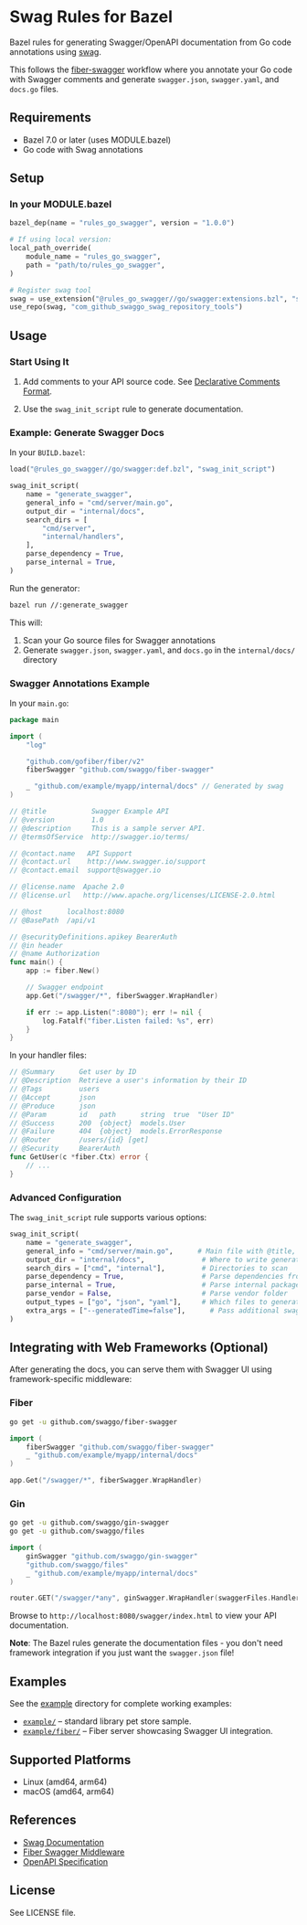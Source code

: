# Swag Rules for Bazel

Bazel rules for generating Swagger/OpenAPI documentation from Go code annotations using [swag](https://github.com/swaggo/swag).

This follows the [fiber-swagger](https://github.com/swaggo/fiber-swagger) workflow where you annotate your Go code with Swagger comments and generate `swagger.json`, `swagger.yaml`, and `docs.go` files.

## Requirements

- Bazel 7.0 or later (uses MODULE.bazel)
- Go code with Swag annotations

## Setup

### In your MODULE.bazel

```python
bazel_dep(name = "rules_go_swagger", version = "1.0.0")

# If using local version:
local_path_override(
    module_name = "rules_go_swagger",
    path = "path/to/rules_go_swagger",
)

# Register swag tool
swag = use_extension("@rules_go_swagger//go/swagger:extensions.bzl", "swag_extension")
use_repo(swag, "com_github_swaggo_swag_repository_tools")
```

## Usage

### Start Using It

1. Add comments to your API source code. See [Declarative Comments Format](https://github.com/swaggo/swag#declarative-comments-format).

2. Use the `swag_init_script` rule to generate documentation.

### Example: Generate Swagger Docs

In your `BUILD.bazel`:

```python
load("@rules_go_swagger//go/swagger:def.bzl", "swag_init_script")

swag_init_script(
    name = "generate_swagger",
    general_info = "cmd/server/main.go",
    output_dir = "internal/docs",
    search_dirs = [
        "cmd/server",
        "internal/handlers",
    ],
    parse_dependency = True,
    parse_internal = True,
)
```

Run the generator:

```bash
bazel run //:generate_swagger
```

This will:
1. Scan your Go source files for Swagger annotations
2. Generate `swagger.json`, `swagger.yaml`, and `docs.go` in the `internal/docs/` directory

### Swagger Annotations Example

In your `main.go`:

```go
package main

import (
	"log"

	"github.com/gofiber/fiber/v2"
	fiberSwagger "github.com/swaggo/fiber-swagger"

	_ "github.com/example/myapp/internal/docs" // Generated by swag
)

// @title           Swagger Example API
// @version         1.0
// @description     This is a sample server API.
// @termsOfService  http://swagger.io/terms/

// @contact.name   API Support
// @contact.url    http://www.swagger.io/support
// @contact.email  support@swagger.io

// @license.name  Apache 2.0
// @license.url   http://www.apache.org/licenses/LICENSE-2.0.html

// @host      localhost:8080
// @BasePath  /api/v1

// @securityDefinitions.apikey BearerAuth
// @in header
// @name Authorization
func main() {
	app := fiber.New()

	// Swagger endpoint
	app.Get("/swagger/*", fiberSwagger.WrapHandler)

	if err := app.Listen(":8080"); err != nil {
		log.Fatalf("fiber.Listen failed: %s", err)
	}
}
```

In your handler files:

```go
// @Summary      Get user by ID
// @Description  Retrieve a user's information by their ID
// @Tags         users
// @Accept       json
// @Produce      json
// @Param        id   path      string  true  "User ID"
// @Success      200  {object}  models.User
// @Failure      404  {object}  models.ErrorResponse
// @Router       /users/{id} [get]
// @Security     BearerAuth
func GetUser(c *fiber.Ctx) error {
    // ...
}
```

### Advanced Configuration

The `swag_init_script` rule supports various options:

```python
swag_init_script(
    name = "generate_swagger",
    general_info = "cmd/server/main.go",      # Main file with @title, @version, etc.
    output_dir = "internal/docs",              # Where to write generated files
    search_dirs = ["cmd", "internal"],         # Directories to scan
    parse_dependency = True,                   # Parse dependencies from go.mod
    parse_internal = True,                     # Parse internal packages
    parse_vendor = False,                      # Parse vendor folder
    output_types = ["go", "json", "yaml"],     # Which files to generate
    extra_args = ["--generatedTime=false"],      # Pass additional swag CLI flags
)
```

## Integrating with Web Frameworks (Optional)

After generating the docs, you can serve them with Swagger UI using framework-specific middleware:

### Fiber
```bash
go get -u github.com/swaggo/fiber-swagger
```

```go
import (
    fiberSwagger "github.com/swaggo/fiber-swagger"
    _ "github.com/example/myapp/internal/docs"
)

app.Get("/swagger/*", fiberSwagger.WrapHandler)
```

### Gin
```bash
go get -u github.com/swaggo/gin-swagger
go get -u github.com/swaggo/files
```

```go
import (
    ginSwagger "github.com/swaggo/gin-swagger"
    "github.com/swaggo/files"
    _ "github.com/example/myapp/internal/docs"
)

router.GET("/swagger/*any", ginSwagger.WrapHandler(swaggerFiles.Handler))
```

Browse to `http://localhost:8080/swagger/index.html` to view your API documentation.

**Note**: The Bazel rules generate the documentation files - you don't need framework integration if you just want the `swagger.json` file!

## Examples

See the [example](example/) directory for complete working examples:

- [`example/`](example/) – standard library pet store sample.
- [`example/fiber/`](example/fiber/) – Fiber server showcasing Swagger UI integration.

## Supported Platforms

- Linux (amd64, arm64)
- macOS (amd64, arm64)

## References

- [Swag Documentation](https://github.com/swaggo/swag)
- [Fiber Swagger Middleware](https://github.com/swaggo/fiber-swagger)
- [OpenAPI Specification](https://swagger.io/specification/)

## License

See LICENSE file.
